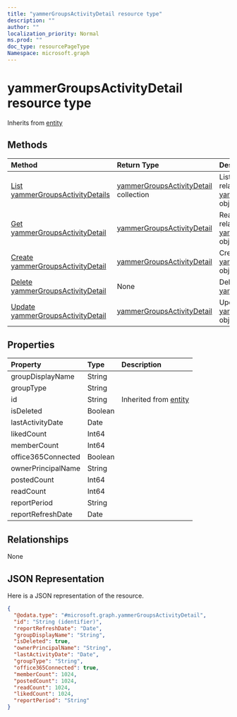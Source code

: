 ```yaml
---
title: "yammerGroupsActivityDetail resource type"
description: ""
author: ""
localization_priority: Normal
ms.prod: ""
doc_type: resourcePageType
Namespace: microsoft.graph
---
```



# yammerGroupsActivityDetail resource type




Inherits from [entity](../resources/entity.md)

## Methods
|Method|Return Type|Description|
|:---|:---|:---|
|[List yammerGroupsActivityDetails](../api/yammergroupsactivitydetail-list.md)|[yammerGroupsActivityDetail](../resources/yammerGroupsActivityDetail.md) collection|List properties and relationships of the [yammerGroupsActivityDetail](../resources/yammergroupsactivitydetail.md) objects.|
|[Get yammerGroupsActivityDetail](../api/yammergroupsactivitydetail-get.md)|[yammerGroupsActivityDetail](../resources/yammerGroupsActivityDetail.md)|Read properties and relationships of the [yammerGroupsActivityDetail](../resources/yammergroupsactivitydetail.md) object.|
|[Create yammerGroupsActivityDetail](../api/yammergroupsactivitydetail-create.md)|[yammerGroupsActivityDetail](../resources/yammerGroupsActivityDetail.md)|Create a new [yammerGroupsActivityDetail](../resources/yammergroupsactivitydetail.md) object.|
|[Delete yammerGroupsActivityDetail](../api/yammergroupsactivitydetail-delete.md)|None|Deletes a [yammerGroupsActivityDetail](../resources/yammergroupsactivitydetail.md).|
|[Update yammerGroupsActivityDetail](../api/yammergroupsactivitydetail-update.md)|[yammerGroupsActivityDetail](../resources/yammerGroupsActivityDetail.md)|Update the properties of a [yammerGroupsActivityDetail](../resources/yammergroupsactivitydetail.md) object.|

## Properties
|Property|Type|Description|
|:---|:---|:---|
|groupDisplayName|String||
|groupType|String||
|id|String| Inherited from [entity](../resources/entity.md)|
|isDeleted|Boolean||
|lastActivityDate|Date||
|likedCount|Int64||
|memberCount|Int64||
|office365Connected|Boolean||
|ownerPrincipalName|String||
|postedCount|Int64||
|readCount|Int64||
|reportPeriod|String||
|reportRefreshDate|Date||

## Relationships
None

## JSON Representation
Here is a JSON representation of the resource.
<!-- {
  "blockType": "resource",
  "keyProperty": "id",
  "@odata.type": "microsoft.graph.yammerGroupsActivityDetail",
  "baseType": "microsoft.graph.entity",
  "openType": false
}
-->
``` json
{
  "@odata.type": "#microsoft.graph.yammerGroupsActivityDetail",
  "id": "String (identifier)",
  "reportRefreshDate": "Date",
  "groupDisplayName": "String",
  "isDeleted": true,
  "ownerPrincipalName": "String",
  "lastActivityDate": "Date",
  "groupType": "String",
  "office365Connected": true,
  "memberCount": 1024,
  "postedCount": 1024,
  "readCount": 1024,
  "likedCount": 1024,
  "reportPeriod": "String"
}
```

